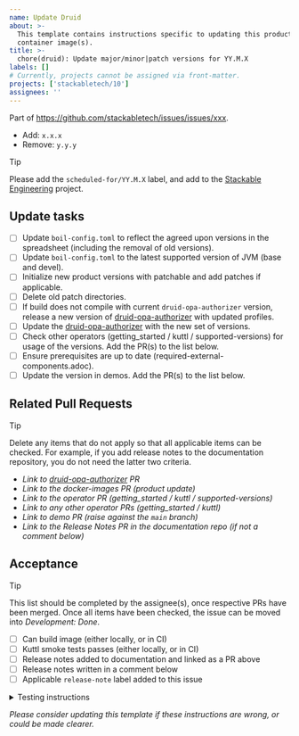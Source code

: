 ```yaml
---
name: Update Druid
about: >-
  This template contains instructions specific to updating this product and/or
  container image(s).
title: >-
  chore(druid): Update major/minor|patch versions for YY.M.X
labels: []
# Currently, projects cannot be assigned via front-matter.
projects: ['stackabletech/10']
assignees: ''
---
```


Part of <https://github.com/stackabletech/issues/issues/xxx>.

<!--
This gives hints to the person doing the work.
Add/Change/Remove anything that isn't applicable anymore
-->
- Add: `x.x.x`
- Remove: `y.y.y`

> [!TIP]
> Please add the `scheduled-for/YY.M.X` label, and add to the [Stackable Engineering][1] project.
>
> [1]: https://github.com/orgs/stackabletech/projects/10

## Update tasks

- [ ] Update `boil-config.toml` to reflect the agreed upon versions in the spreadsheet (including the removal of old versions).
- [ ] Update `boil-config.toml` to the latest supported version of JVM (base and devel).
- [ ] Initialize new product versions with patchable and add patches if applicable.
- [ ] Delete old patch directories.
- [ ] If build does not compile with current `druid-opa-authorizer` version, release a new version of [druid-opa-authorizer](https://github.com/stackabletech/druid-opa-authorizer) with updated profiles.
- [ ] Update the [druid-opa-authorizer](https://github.com/stackabletech/druid-opa-authorizer/) with the new set of versions.
- [ ] Check other operators (getting_started / kuttl / supported-versions) for usage of the versions. Add the PR(s) to the list below.
- [ ] Ensure prerequisites are up to date (required-external-components.adoc).
- [ ] Update the version in demos. Add the PR(s) to the list below.

## Related Pull Requests

> [!TIP]
> Delete any items that do not apply so that all applicable items can be checked.
> For example, if you add release notes to the documentation repository, you do not need the latter two criteria.

- _Link to [druid-opa-authorizer](https://github.com/stackabletech/druid-opa-authorizer/) PR_
- _Link to the docker-images PR (product update)_
- _Link to the operator PR (getting_started / kuttl / supported-versions)_
- _Link to any other operator PRs (getting_started / kuttl)_
- _Link to demo PR (raise against the `main` branch)_
- _Link to the Release Notes PR in the documentation repo (if not a comment below)_

## Acceptance

> [!TIP]
> This list should be completed by the assignee(s), once respective PRs have been merged. Once all items have been
> checked, the issue can be moved into _Development: Done_.

- [ ] Can build image (either locally, or in CI)
- [ ] Kuttl smoke tests passes (either locally, or in CI)
- [ ] Release notes added to documentation and linked as a PR above
- [ ] Release notes written in a comment below
- [ ] Applicable `release-note` label added to this issue

<details>
<summary>Testing instructions</summary>

```shell
# Where x.y.z is the new version added in this PR
boil build druid=x.y.z --strip-architecture --load

kind load docker-image oci.stackable.tech/sdp/druid:x.y.z-stackable0.0.0-dev

# Change directory into the druid-operator repository and update the
# product version in tests/test-definition.yaml
./scripts/run-tests --test-suite smoke-latest # or similar
```

</details>

_Please consider updating this template if these instructions are wrong, or
could be made clearer._

